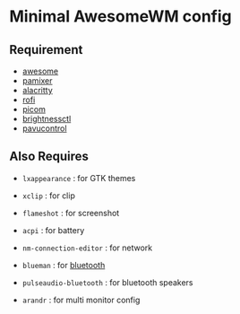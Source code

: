 # Minimal AwesomeWM config

## Requirement

- [awesome](https://github.com/awesomeWM/awesome)
- [pamixer](https://github.com/cdemoulins/pamixer)
- [alacritty](https://github.com/alacritty/alacritty)
- [rofi](https://github.com/davatorium/rofi)
- [picom](https://github.com/pijulius/picom)
- [brightnessctl](https://github.com/Hummer12007/brightnessctl)
- [pavucontrol](https://github.com/pulseaudio/pavucontrol)

## Also Requires

- `lxappearance` : for GTK themes

- `xclip` : for clip

- `flameshot` : for screenshot

- `acpi` : for battery

- `nm-connection-editor` : for network

- `blueman` : for [bluetooth](https://wiki.archlinux.org/title/bluetooth#Installation)

- `pulseaudio-bluetooth` : for bluetooth speakers

- `arandr` : for multi monitor config
